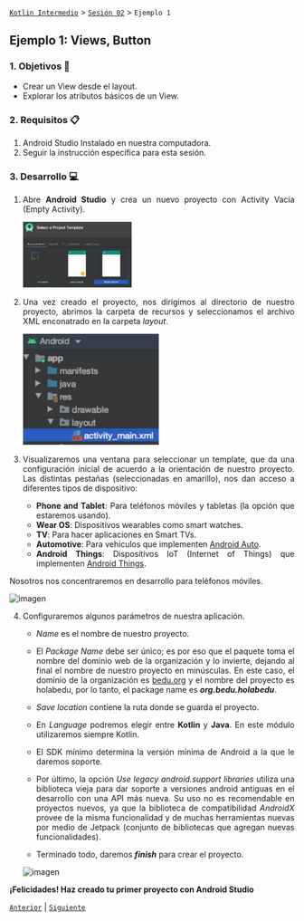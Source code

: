 [`Kotlin Intermedio`](../../Readme.md) > [`Sesión 02`](../Readme.md) > `Ejemplo 1`

## Ejemplo 1: Views, Button

<div style="text-align: justify;">

### 1. Objetivos :dart:

- Crear un View desde el layout.
- Explorar los atributos básicos de un View.

### 2. Requisitos :clipboard:

1. Android Studio Instalado en nuestra computadora.
2. Seguir la instrucción específica para esta sesión.

### 3. Desarrollo :computer:

1. Abre __Android Studio__ y crea un nuevo proyecto con Activity Vacía (Empty Activity).

   <img src="images/0.png" width="40%">

2. Una vez creado el proyecto, nos dirigimos al directorio de nuestro proyecto, abrimos la carpeta de recursos y seleccionamos el archivo XML enconatrado en la carpeta _layout_.

   <img src="images/1.png" width="50%">
   
3. Visualizaremos una ventana para seleccionar un template, que da una configuración inicial de acuerdo a la orientación de nuestro proyecto. Las distintas pestañas (seleccionadas en amarillo), nos dan acceso a diferentes tipos de dispositivo:

   - **Phone and Tablet**: Para teléfonos móviles y tabletas (la opción que estaremos usando).
   - **Wear OS**: Dispositivos wearables como smart watches.
   - **TV**: Para hacer aplicaciones en Smart TVs.
   - **Automotive**: Para vehículos que implementen [Android Auto](https://www.android.com/auto/).
   - **Android Things**: Dispositivos IoT (Internet of Things) que implementen [Android Things](https://developer.android.com/things/).
   
Nosotros nos concentraremos en desarrollo para teléfonos móviles.

   ![imagen](images/02.png)

4. Configuraremos algunos parámetros de nuestra aplicación. 

    - _Name_ es el nombre de nuestro proyecto.

    - El _Package Name_ debe ser único; es por eso que el paquete toma el nombre del dominio web de la organización y lo invierte, dejando al final el nombre de nuestro proyecto en minúsculas. En este caso, el dominio de la organización es [bedu.org](bedu.org) y el nombre del proyecto es holabedu, por lo tanto, el package name es ___org.bedu.holabedu___.

    - _Save location_ contiene la ruta donde se guarda el proyecto.

    - En _Language_ podremos elegir entre __Kotlin__ y __Java__. En este módulo utilizaremos siempre Kotlin.

    - El SDK mínimo determina la versión mínima de Android a la que le daremos soporte.

    - Por último, la opción _Use legacy android.support libraries_ utiliza una biblioteca vieja para dar soporte a versiones android antiguas en el desarrollo con una API más nueva. Su uso no es recomendable en proyectos nuevos, ya que la biblioteca de compatibilidad _AndroidX_ provee de la misma funcionalidad y de muchas herramientas nuevas por medio de Jetpack (conjunto de bibliotecas que agregan nuevas funcionalidades).

    - Terminado todo, daremos ___finish___ para crear el proyecto.

   ![imagen](images/03.png)
   
  
**¡Felicidades! Haz creado tu primer proyecto con Android Studio**

[`Anterior`](../Readme.md#setup-inicial) | [`Siguiente`](../Readme.md#estructura-del-proyecto)

</div>
